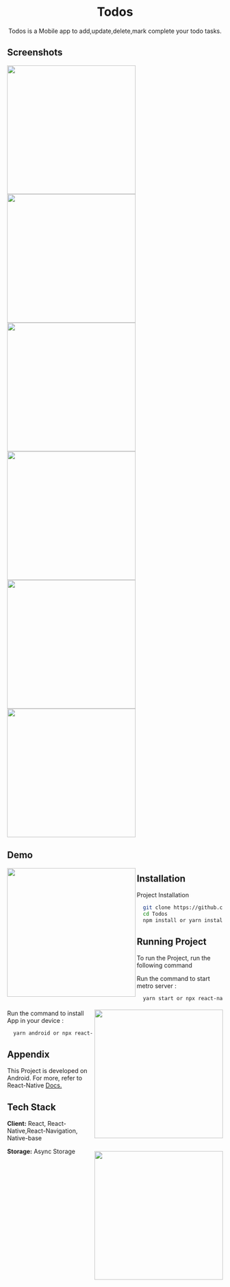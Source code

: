 <h1 align="center">Todos</h1>

<p align="center">Todos is a Mobile app to add,update,delete,mark complete your todo tasks.</p>

## Screenshots
<img src="https://www.linkpicture.com/q/Screenshot_2021-11-07-18-03-17-770_com.todos_google-pixel4-ohsoorange-portrait.png" width=300 align="left"/>
<img src="https://www.linkpicture.com/q/Screenshot_2021-11-07-18-03-20-009_com.todos_google-pixel4-ohsoorange-portrait.png" width=300 />
<img src="https://www.linkpicture.com/q/Screenshot_2021-11-07-18-05-04-920_com.todos_google-pixel4-ohsoorange-portrait.png" width=300 />
<img src="https://www.linkpicture.com/q/Screenshot_2021-11-07-18-05-09-341_com.todos_google-pixel4-ohsoorange-portrait.png" width=300 />
<img src="https://www.linkpicture.com/q/Screenshot_2021-11-07-18-05-12-379_com.todos_google-pixel4-ohsoorange-portrait.png" width=300 />
<img src="https://www.linkpicture.com/q/Screenshot_2021-11-07-18-05-17-370_com.todos_google-pixel4-ohsoorange-portrait.png" width=300 />


## Demo
<img src="https://im4.ezgif.com/tmp/ezgif-4-3c84c7cc9c49.gif" width=300 align="left" style="margin-bottom: 30px"/>
<img src="https://im4.ezgif.com/tmp/ezgif-4-ffbec9c51684.gif" width=300 align="right" style="margin-bottom: 30px"/>
<img src="https://im4.ezgif.com/tmp/ezgif-4-1bf48ed331ca.gif" width=300 align="right"" style="margin-bottom: 30px"/>



## Installation

Project Installation

```bash
  git clone https://github.com/piratechetan/Todos.git
  cd Todos
  npm install or yarn install
```

## Running Project

To run the Project, run the following command

Run the command to start metro server :

```bash
  yarn start or npx react-native start
```

Run the command to install App in your device :

```bash
  yarn android or npx react-native run-android
```

## Appendix

This Project is developed on Android. For more, refer to React-Native [Docs.](https://reactnative.dev/docs/getting-started)

## Tech Stack

**Client:** React, React-Native,React-Navigation, Native-base

**Storage:** Async Storage
